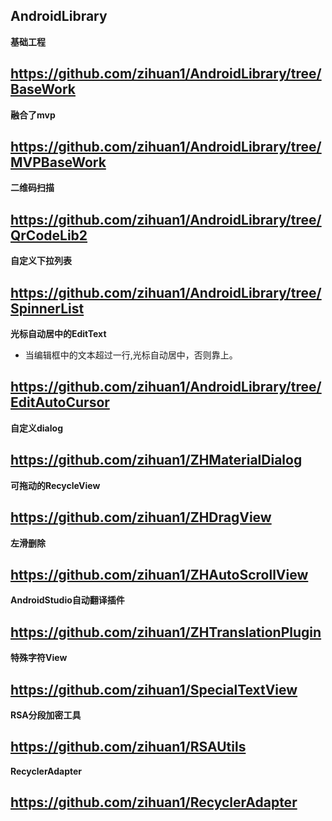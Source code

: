 
AndroidLibrary
 ---

**基础工程**

https://github.com/zihuan1/AndroidLibrary/tree/BaseWork
---
**融合了mvp**

https://github.com/zihuan1/AndroidLibrary/tree/MVPBaseWork
---
**二维码扫描**

https://github.com/zihuan1/AndroidLibrary/tree/QrCodeLib2
---
**自定义下拉列表**

https://github.com/zihuan1/AndroidLibrary/tree/SpinnerList
---
**光标自动居中的EditText**
- 当编辑框中的文本超过一行,光标自动居中，否则靠上。

https://github.com/zihuan1/AndroidLibrary/tree/EditAutoCursor
---
**自定义dialog**

https://github.com/zihuan1/ZHMaterialDialog
---
**可拖动的RecycleView**

https://github.com/zihuan1/ZHDragView
---
**左滑删除**

https://github.com/zihuan1/ZHAutoScrollView
---
**AndroidStudio自动翻译插件**

https://github.com/zihuan1/ZHTranslationPlugin
---
**特殊字符View**

https://github.com/zihuan1/SpecialTextView
---
**RSA分段加密工具**

https://github.com/zihuan1/RSAUtils
---
**RecyclerAdapter**

https://github.com/zihuan1/RecyclerAdapter
---
